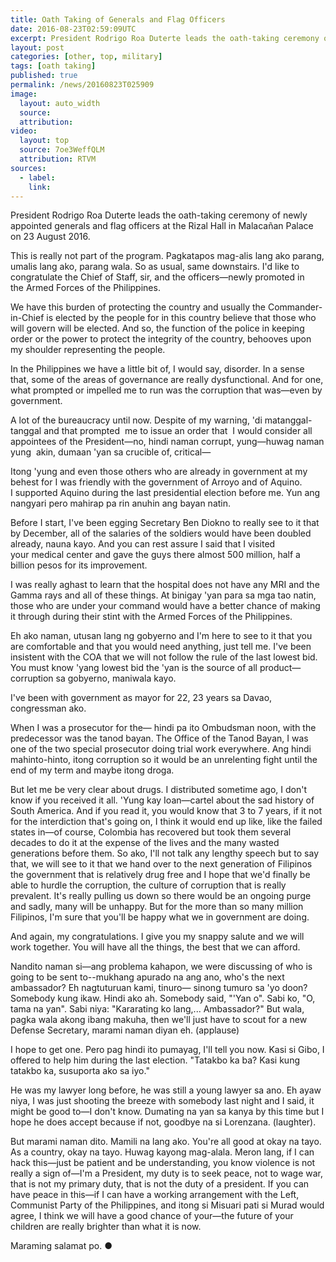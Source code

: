 ```yaml
---
title: Oath Taking of Generals and Flag Officers
date: 2016-08-23T02:59:09UTC
excerpt: President Rodrigo Roa Duterte leads the oath-taking ceremony of newly-appointed generals and flag officers at the Rizal Hall in Malacañan Palace.
layout: post
categories: [other, top, military]
tags: [oath taking]
published: true
permalink: /news/20160823T025909
image:
  layout: auto_width
  source: 
  attribution: 
video:
  layout: top
  source: 7oe3WeffQLM
  attribution: RTVM
sources:
  - label:
    link:
---
```


President Rodrigo Roa Duterte leads the oath-taking ceremony of newly appointed generals and flag officers at the Rizal Hall in Malacañan Palace on 23 August 2016.

This is really not part of the program. Pagkatapos mag-alis lang ako parang, umalis lang ako, parang wala. So as usual, same downstairs. I'd like to congratulate the Chief of Staff, sir, and the officers—newly promoted in the Armed Forces of the Philippines. 

We have this burden of protecting the country and usually the Commander-in-Chief is elected by the people for in this country believe that those who will govern will be elected. And so, the function of the police in keeping order or the power to protect the integrity of the country, behooves upon my shoulder representing the people.

In the Philippines we have a little bit of, I would say, disorder. In a sense that, some of the areas of governance are really dysfunctional. And for one, what prompted or impelled me to run was the corruption that was—even by government.

A lot of the bureaucracy until now. Despite of my warning, 'di matanggal-tanggal and that prompted  me to issue an order that  I would consider all  appointees of the President—no, hindi naman corrupt, yung—huwag naman yung  akin, dumaan 'yan sa crucible of, critical—

Itong 'yung and even those others who are already in government at my behest for I was friendly with the government of Arroyo and of Aquino. I supported Aquino during the last presidential election before me. Yun ang nangyari pero mahirap pa rin anuhin ang bayan natin.

Before I start, I've been egging Secretary Ben Diokno to really see to it that by December, all of the salaries of the soldiers would have been doubled already, nauna kayo. And you can rest assure I said that I visited your medical center and gave the guys there almost 500 million, half a billion pesos for its improvement. 

I was really aghast to learn that the hospital does not have any MRI and the Gamma rays and all of these things. At binigay 'yan para sa mga tao natin, those who are under your command would have a better chance of making it through during their stint with the Armed Forces of the Philippines.

Eh ako naman, utusan lang ng gobyerno and I'm here to see to it that you are comfortable and that you would need anything, just tell me. I've been insistent with the COA that we will not follow the rule of the last lowest bid. You must know 'yang lowest bid the 'yan is the source of all product—corruption sa gobyerno, maniwala kayo. 

I've been with government as mayor for 22, 23 years sa Davao, congressman ako.

When I was a prosecutor for the— hindi pa ito Ombudsman noon, with the predecessor was the tanod bayan. The Office of the Tanod Bayan, I was one of the two  special prosecutor doing trial work everywhere. Ang hindi mahinto-hinto, itong corruption so it would be an unrelenting fight until the end of my term and maybe itong droga.

But let me be very clear about drugs. I distributed sometime ago, I don't know if you received it all. 'Yung kay Ioan—cartel about the sad history of South America. And if you read it, you would know that 3 to 7 years, if it not for the interdiction that's going on, I think it would end up like, like the failed states in—of course, Colombia has recovered but took them several decades to do it at the expense of the lives and the many wasted generations before them.
So ako, I'll not talk any lengthy speech but to say that, we will see to it that we hand over to the next generation of Filipinos the government that is relatively drug free and I hope that we'd finally be able to hurdle the corruption, the culture of corruption that is really prevalent. It's really pulling us down so there would be an ongoing purge and sadly, many will be unhappy. But for the more than so many million Filipinos, I'm sure that you'll be happy what we in government are doing.

And again, my congratulations. I give you my snappy salute and we will work together. You will have all the things, the best that we can afford.

Nandito naman si—ang problema kahapon, we were discussing of who is going to be sent to--mukhang apurado na ang ano, who's the next ambassador? Eh nagtuturuan kami, tinuro— sinong tumuro sa 'yo doon? Somebody kung ikaw. Hindi ako ah. Somebody said, "'Yan o". Sabi ko, "O, tama na yan". Sabi niya: "Kararating ko lang,... Ambassador?" But wala, pagka wala akong ibang makuha, then we'll just have to scout for a new Defense Secretary, marami naman diyan eh. (applause)

I hope to get one. Pero pag hindi ito pumayag, I'll tell you now. Kasi si Gibo, I offered to help him during the last election. "Tatakbo ka ba? Kasi kung tatakbo ka, susuporta ako sa iyo."

He was my lawyer long before, he was still a young lawyer sa ano. Eh ayaw niya, I was just shooting the breeze with somebody last night and I said, it might be good to—I don't know. Dumating na yan sa kanya by this time but I hope he does accept because if not, goodbye na si Lorenzana. (laughter).

But marami naman dito. Mamili na lang ako. You're all good at okay na tayo. As a country, okay na tayo. Huwag kayong mag-alala. Meron lang, if I can hack this—just be patient and be understanding, you know violence is not really a sign of—I'm a President, my duty is to seek peace, not to wage war, that is not my primary duty, that is not the duty of a president. If you can have peace in this—if I can have a working arrangement with the Left, Communist Party of the Philippines, and itong si Misuari pati si Murad would agree, I think we will have a good chance of your—the future of your children are really brighter than what it is now.

Maraming salamat po.
&#x25cf;
